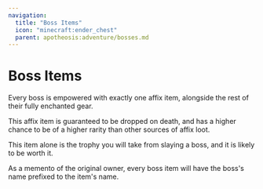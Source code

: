 ```yaml
---
navigation:
  title: "Boss Items"
  icon: "minecraft:ender_chest"
  parent: apotheosis:adventure/bosses.md
---
```


# Boss Items

Every boss is empowered with exactly one affix item, alongside the rest of their fully enchanted gear.

This affix item is guaranteed to be dropped on death, and has a higher chance to be of a higher rarity than other sources of affix loot.

This item alone is the trophy you will take from slaying a boss, and it is likely to be worth it.

As a memento of the original owner, every boss item will have the boss's name prefixed to the item's name.

